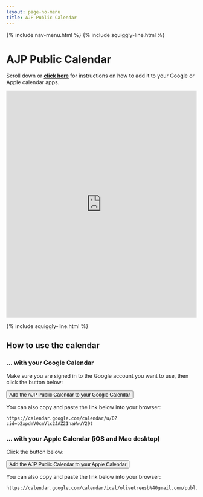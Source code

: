 ```yaml
---
layout: page-no-menu
title: AJP Public Calendar
---
```


{% include nav-menu.html %}
{% include squiggly-line.html %}
# AJP Public Calendar
Scroll down or [**click here**](#how-to-use-the-calendar) for instructions on how to add it to your Google or Apple calendar apps.
<iframe src="https://calendar.google.com/calendar/embed?src=olivetreesb%40gmail.com&ctz=America%2FLos_Angeles" style="border: 0" width="100%" height="600" frameborder="0" scrolling="no"></iframe>

{% include squiggly-line.html %}

## How to use the calendar
### ... with your Google Calendar
Make sure you are signed in to the Google account you want to use, then click the button below:

<a href="https://calendar.google.com/calendar/u/0?cid=b2xpdmV0cmVlc2JAZ21haWwuY29t"><button class="button">Add the AJP Public Calendar to your Google Calendar</button></a>

You can also copy and paste the link below into your browser:

```
https://calendar.google.com/calendar/u/0?cid=b2xpdmV0cmVlc2JAZ21haWwuY29t
```

### ... with your Apple Calendar (iOS and Mac desktop)
Click the button below:

<a href="https://calendar.google.com/calendar/ical/olivetreesb%40gmail.com/public/basic.ics"><button class="button">Add the AJP Public Calendar to your Apple Calendar</button></a>

You can also copy and paste the link below into your browser:
```
https://calendar.google.com/calendar/ical/olivetreesb%40gmail.com/public/basic.ics
```
